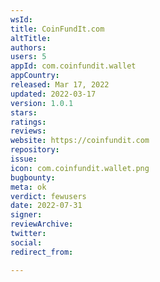 ```yaml
---
wsId: 
title: CoinFundIt.com
altTitle: 
authors: 
users: 5
appId: com.coinfundit.wallet
appCountry: 
released: Mar 17, 2022
updated: 2022-03-17
version: 1.0.1
stars: 
ratings: 
reviews: 
website: https://coinfundit.com
repository: 
issue: 
icon: com.coinfundit.wallet.png
bugbounty: 
meta: ok
verdict: fewusers
date: 2022-07-31
signer: 
reviewArchive: 
twitter: 
social: 
redirect_from: 

---
```


